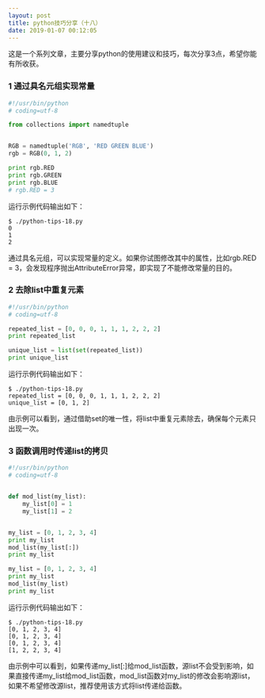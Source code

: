 ```yaml
---
layout: post
title: python技巧分享（十八）
date: 2019-01-07 00:12:05
---
```


这是一个系列文章，主要分享python的使用建议和技巧，每次分享3点，希望你能有所收获。

### 1 通过具名元组实现常量

```python
#!/usr/bin/python
# coding=utf-8

from collections import namedtuple


RGB = namedtuple('RGB', 'RED GREEN BLUE')
rgb = RGB(0, 1, 2)

print rgb.RED
print rgb.GREEN
print rgb.BLUE
# rgb.RED = 3
```

运行示例代码输出如下：

```
$ ./python-tips-18.py
0
1
2
```

通过具名元组，可以实现常量的定义。如果你试图修改其中的属性，比如rgb.RED = 3，会发现程序抛出AttributeError异常，即实现了不能修改常量的目的。

### 2 去除list中重复元素

```python
#!/usr/bin/python
# coding=utf-8

repeated_list = [0, 0, 0, 1, 1, 1, 2, 2, 2]
print repeated_list

unique_list = list(set(repeated_list))
print unique_list
```

运行示例代码输出如下：

```
$ ./python-tips-18.py
repeated_list = [0, 0, 0, 1, 1, 1, 2, 2, 2]
unique_list = [0, 1, 2]
```

由示例可以看到，通过借助set的唯一性，将list中重复元素除去，确保每个元素只出现一次。

### 3 函数调用时传递list的拷贝

```python
#!/usr/bin/python
# coding=utf-8


def mod_list(my_list):
    my_list[0] = 1
    my_list[1] = 2


my_list = [0, 1, 2, 3, 4]
print my_list
mod_list(my_list[:])
print my_list

my_list = [0, 1, 2, 3, 4]
print my_list
mod_list(my_list)
print my_list
```

运行示例代码输出如下：

```
$ ./python-tips-18.py
[0, 1, 2, 3, 4]
[0, 1, 2, 3, 4]
[0, 1, 2, 3, 4]
[1, 2, 2, 3, 4]
```

由示例中可以看到，如果传递my_list[:]给mod_list函数，源list不会受到影响，如果直接传递my_list给mod_list函数，mod_list函数对my_list的修改会影响源list，如果不希望修改源list，推荐使用该方式将list传递给函数。
